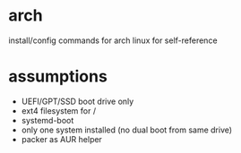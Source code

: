 # arch
install/config commands for arch linux for self-reference

# assumptions
- UEFI/GPT/SSD boot drive only
- ext4 filesystem for /
- systemd-boot
- only one system installed (no dual boot from same drive)
- packer as AUR helper

